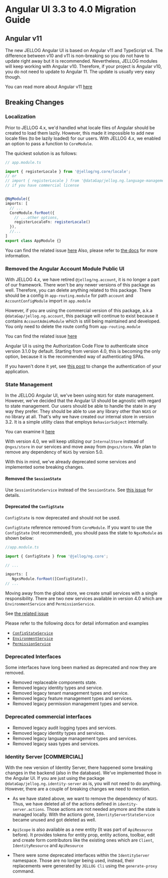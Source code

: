 # Angular UI 3.3 to 4.0 Migration Guide

## Angular v11

The new JELLOG Angular UI is based on Angular v11 and TypeScript v4. The difference between v10 and v11 is non-breaking so you do not have to update right away but it is recommended. Nevertheless, JELLOG modules will keep working with Angular v10. Therefore, if your project is Angular v10, you do not need to update to Angular 11. The update is usually very easy though.

You can read more about Angular v11 [here](https://blog.angular.io/version-11-of-angular-now-available-74721b7952f7)

## **Breaking Changes**

### **Localization**

Prior to JELLOG 4.x, we'd handled what locale files of Angular should be created to load them lazily. However, this made it impossible to add new locale files (to be lazily loaded) for our users. With JELLOG 4.x, we enabled an option to pass a function to `CoreModule`.

The quickest solution is as follows:

```typescript
// app.module.ts

import { registerLocale } from '@jellog/ng.core/locale';
// or 
// import { registerLocale } from '@dataGap/jellog.ng.language-management/locale';
// if you have commercial license


@NgModule({
imports: [
  // ...
  CoreModule.forRoot({
    // ...other options,
    registerLocaleFn: registerLocale()
  }),
  //...
]
export class AppModule {}
```

You can find the related issue [here](https://github.com/jellogframework/jellog/issues/6066)
Also, please refer to [the docs](https://docs.jellog.io/en/jellog/latest/UI/Angular/Localization#registering-a-new-locale) for more information.

### **Removed the Angular Account Module Public UI**

With JELLOG 4.x, we have retired `@jellog/ng.account`, it is no longer a part of our framework. There won't be any newer versions of this package as well. Therefore, you can delete anything related to this package. 
There should be a config in `app-routing.module` for path `account` and `AccountConfigModule` import in `app.module` 

However, if you are using the commercial version of this package, a.k.a `@dataGap/jellog.ng.account`, this package will continue to exist because it contains `AccountAdminModule` which is still being maintained and developed. You only need to delete the route config from `app-routing.module`

You can find the related issue [here](https://github.com/jellogframework/jellog/issues/5652)

Angular UI is using the Authorization Code Flow to authenticate since version 3.1.0 by default. Starting from version 4.0, this is becoming the only option, because it is the recommended way of authenticating SPAs.

If you haven't done it yet, see [this post](https://blog.jellog.io/jellog/JELLOG-Framework-v3.1-RC-Has-Been-Released) to change the authentication of your application.

### State Management

In the JELLOG Angular UI, we've been using `NGXS` for state management. However, we've decided that the Angular UI should be agnostic with regard to state management. Our users should be able to handle the state in any way they prefer. They should be able to use any library other than `NGXS` or no library at all. That's why we have created our internal store in version 3.2. It is a simple utility class that employs `BehaviorSubject` internally. 

You can examine it [here](https://github.com/jellogframework/jellog/blob/dev/npm/ng-packs/packages/core/src/lib/utils/internal-store-utils.ts)

With version 4.0, we will keep utilizing our `InternalStore` instead of `@ngxs/store` in our services and move away from `@ngxs/store`. We plan to remove any dependency of `NGXS` by version 5.0. 

With this in mind, we've already deprecated some services and implemented some breaking changes.

#### Removed the `SessionState`

Use `SessionStateService` instead of the `SessionState`. See [this issue](https://github.com/jellogframework/jellog/issues/5606) for details.

#### Deprecated the `ConfigState`

`ConfigState` is now deprecated and should not be used.

`ConfigState` reference removed from `CoreModule`. If you want to use the `ConfigState` (not recommended), you should pass the state to `NgxsModule` as shown below:

```typescript
//app.module.ts

import { ConfigState } from '@jellog/ng.core';

// ...

imports: [ 
   NgxsModule.forRoot([ConfigState]),
// ...
```

Moving away from the global store, we create small services with a single responsibility. There are two new services available in version 4.0 which are `EnvironmentService` and `PermissionService`.

See [the related issue](https://github.com/jellogframework/jellog/issues/6154)

Please refer to the following docs for detail information and examples
- [`ConfigStateService`](../UI/Angular/Config-State-Service)
- [`EnvironmentService`](../UI/Angular/Environment#EnvironmentService)
- [`PermissionService`](../UI/Angular/Permission-Management#)

### Deprecated Interfaces

  Some interfaces have long been marked as deprecated and now they are removed.

- Removed replaceable components state.
- Removed legacy identity types and service.
- Removed legacy tenant management types and service.
- Removed legacy feature management types and services.
- Removed legacy permission management types and service.

### Deprecated commercial interfaces
- Removed legacy audit logging types and services.
- Removed legacy identity types and services.
- Removed legacy language management types and services.
- Removed legacy saas types and services.

### Identity Server [COMMERCIAL]

With the new version of Identity Server, there happened some breaking changes in the backend (also in the database). We've implemented those in the Angular UI.
If you are just using the package `@dataGap/jellog.ng.identity-server` as is, you will not need to do anything. 
However, there are a couple of breaking changes we need to mention.

- As we have stated above, we want to remove the dependency of `NGXS`. Thus, we have deleted all of the actions defined in `identity-server.actions`. Those actions are not needed anymore and the state is managed locally. With the actions gone, `IdentityServerStateService` became unused and got deleted as well. 

- `ApiScope` is also available as a new entity (It was part of `ApiResource` before). It provides tokens for entity prop, entity actions, toolbar, edit and create form contributors like the existing ones which are `Client`, `IdentityResource` and `ApiResource`

- There were some deprecated interfaces within the `IdentityServer` namespace. Those are no longer being used, instead, their replacements were generated by `JELLOG Cli` using the `generate-proxy` command. 
